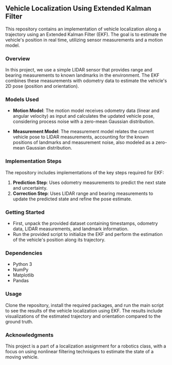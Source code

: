 ## Vehicle Localization Using Extended Kalman Filter

This repository contains an implementation of vehicle localization along a trajectory using an Extended Kalman Filter (EKF). The goal is to estimate the vehicle's position in real time, utilizing sensor measurements and a motion model.

### Overview
In this project, we use a simple LIDAR sensor that provides range and bearing measurements to known landmarks in the environment. The EKF combines these measurements with odometry data to estimate the vehicle's 2D pose (position and orientation).

### Models Used

- **Motion Model**: The motion model receives odometry data (linear and angular velocity) as input and calculates the updated vehicle pose, considering process noise with a zero-mean Gaussian distribution.

- **Measurement Model**: The measurement model relates the current vehicle pose to LIDAR measurements, accounting for the known positions of landmarks and measurement noise, also modeled as a zero-mean Gaussian distribution.

### Implementation Steps
The repository includes implementations of the key steps required for EKF:

1. **Prediction Step**: Uses odometry measurements to predict the next state and uncertainty.
2. **Correction Step**: Uses LIDAR range and bearing measurements to update the predicted state and refine the pose estimate.

### Getting Started
- First, unpack the provided dataset containing timestamps, odometry data, LIDAR measurements, and landmark information.
- Run the provided script to initialize the EKF and perform the estimation of the vehicle's position along its trajectory.

### Dependencies
- Python 3
- NumPy
- Matplotlib
- Pandas

### Usage
Clone the repository, install the required packages, and run the main script to see the results of the vehicle localization using EKF. The results include visualizations of the estimated trajectory and orientation compared to the ground truth.

### Acknowledgments
This project is a part of a localization assignment for a robotics class, with a focus on using nonlinear filtering techniques to estimate the state of a moving vehicle.
